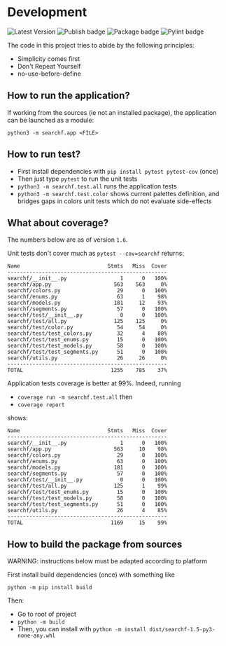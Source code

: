 # Development

![Latest Version](https://img.shields.io/pypi/v/searchf)
![Publish badge](https://github.com/human3/searchf/actions/workflows/python-publish.yml/badge.svg)
![Package badge](https://github.com/human3/searchf/actions/workflows/python-package.yml/badge.svg)
![Pylint badge](https://github.com/human3/searchf/actions/workflows/pylint.yml/badge.svg)

The code in this project tries to abide by the following principles:

- Simplicity comes first
- Don't Repeat Yourself
- no-use-before-define

## How to run the application?

If working from the sources (ie not an installed package), the application can be launched as a module:

`python3 -m searchf.app <FILE>`

## How to run test?

- First install dependencies with `pip install pytest pytest-cov` (once)
- Then just type `pytest` to run the unit tests
- `python3 -m searchf.test.all` runs the application tests
- `python3 -m searchf.test.color` shows current palettes definition, and bridges gaps in colors unit tests which do not evaluate side-effects

## What about coverage?

The numbers below are as of version `1.6`.

Unit tests don't cover much as `pytest --cov=searchf` returns:

```
Name                            Stmts   Miss  Cover
---------------------------------------------------
searchf/__init__.py                 1      0   100%
searchf/app.py                    563    563     0%
searchf/colors.py                  29      0   100%
searchf/enums.py                   63      1    98%
searchf/models.py                 181     12    93%
searchf/segments.py                57      0   100%
searchf/test/__init__.py            0      0   100%
searchf/test/all.py               125    125     0%
searchf/test/color.py              54     54     0%
searchf/test/test_colors.py        32      4    88%
searchf/test/test_enums.py         15      0   100%
searchf/test/test_models.py        58      0   100%
searchf/test/test_segments.py      51      0   100%
searchf/utils.py                   26     26     0%
---------------------------------------------------
TOTAL                            1255    785    37%
```

Application tests coverage is better at 99%. Indeed, running
- `coverage run -m searchf.test.all` then
- `coverage report`

shows:

```
Name                            Stmts   Miss  Cover
---------------------------------------------------
searchf/__init__.py                 1      0   100%
searchf/app.py                    563     10    98%
searchf/colors.py                  29      0   100%
searchf/enums.py                   63      0   100%
searchf/models.py                 181      0   100%
searchf/segments.py                57      0   100%
searchf/test/__init__.py            0      0   100%
searchf/test/all.py               125      1    99%
searchf/test/test_enums.py         15      0   100%
searchf/test/test_models.py        58      0   100%
searchf/test/test_segments.py      51      0   100%
searchf/utils.py                   26      4    85%
---------------------------------------------------
TOTAL                            1169     15    99%
```

## How to build the package from sources

WARNING: instructions below must be adapted according to platform

First install build dependencies (once) with something like

`python -m pip install build`

Then:

- Go to root of project
- `python -m build`
- Then, you can install with `python -m install dist/searchf-1.5-py3-none-any.whl`
